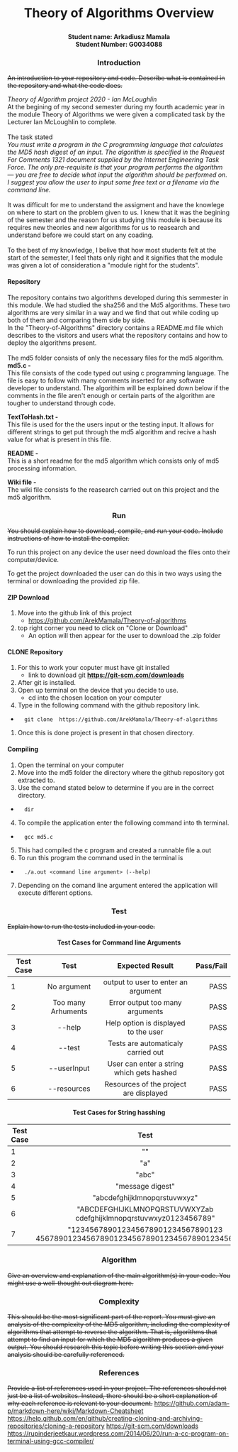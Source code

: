 # <p align="center"> Theory of Algorithms Overview 
#### <p align="center"> Student name: Arkadiusz Mamala <br>Student Number: G0034088 
### <p align="center">Introduction 
~~An introduction to your repository and code. Describe
what is contained in the repository and what the code does.~~

<i> Theory of Algorithm project 2020 - Ian McLoughlin</i><br>
At the begining of my second semester during my fourth academic year in the module Theory of Algorithms we were given a complicated task by the Lecturer Ian McLoughlin to complete.<br><br>
The task stated <br>
<i>You must write a program in the C programming language that calculates the MD5 hash digest of an input. The algorithm is specified in the Request For Comments 1321 document supplied by the Internet Engineering Task Force. The only pre-requisite is that your program performs the algorithm — you are free to decide what input the algorithm should be performed on. I suggest you allow the user to input some free text or a filename via the command line.</i><br>
<br>It was difficult for me to understand the assigment and have the knowlege on where to start on the problem given to us. I knew that it was the begining of the semester and the reason for us studying this module is because its requires new theories and new algorithms for us to reasearch and understand before we could start on any coading.<br>
<br>To the best of my knowledge, I belive that how most students felt at the start of the semester, I feel thats only right and it signifies that the module was given a lot of consideration a "module right for the students".
<br>
#### Repository
The repository contains two algorithms developed during this semmester in this module. We had studied the sha256 and the Md5 algorithms. These two algorithms are very similar in a way and we find that out while coding up both of them and comparing them side by side.<br>
In the "Theory-of-Algorithms" directory contains a README.md file which describes to the visitors and users what the repository contains and how to deploy the algorithms present.<br><br>
The md5 folder consists of only the necessary files for the md5 algorithm.
<br> <b>md5.c - </b><br> This file consists of the code typed out using c programming language. The file is easy to follow with many comments inserted for any software developer to understand. The algorithim will be explained down below if the comments in the file aren't enough or certain parts of the algorithm are tougher to understand through code.

<b>TextToHash.txt - </b><br> This file is used for the the users input or the testing input. It allows for different strings to get put through the md5 algorithm and recive a hash value for what is present in this file.

<b>README - </b><br> This is a short readme for the md5 algorithm which consists only of md5 processing information.

<b>Wiki file - </b><br>
The wiki file consists fo the reasearch carried out on this project and the md5 algorithm.

### <p align="center">Run
~~You should explain how to download, compile, and run your code.
Include instructions of how to install the compiler.~~

To run this project on any device the user need download the files onto their computer/device.

To get the project downloaded the user can do this in two ways using the terminal or downloading the provided zip file.

#### ZIP Download
1. Move into the github link of this project
    + https://github.com/ArekMamala/Theory-of-algorithms
1. top right corner you need to click on "Clone or Download"
    + An option will then appear for the user to download the .zip folder

#### CLONE Repository 
1. For this to work your coputer must have git installed 
    + link to download git  <b>https://git-scm.com/downloads</b>
1. After git is installed.
1. Open up terminal on the device that you decide to use.
    + cd into the chosen location on your computer
1. Type in the following command with the github repository link.
+ ```
    git clone  https://github.com/ArekMamala/Theory-of-algorithms 

1. Once this is done project is present in that chosen directory.

#### Compiling
1. Open the terminal on your computer
1. Move into the md5 folder the directory where the github repository got extracted to. 
1. Use the comand stated below to determine if you are in the correct directory.
+ ``` 
    dir

4. To compile the application enter the following command into th terminal.
+ ``` 
    gcc md5.c

5. This had compiled the c program and created a runnable file a.out
6. To run this program the command used in the terminal is 
+ ```
    ./a.out <command line argument> (--help) 

7. Depending on the comand line argument entered the application will execute different options.


### <p align="center">Test
~~Explain how to run the tests included in your code.~~

#### <p align="center">Test Cases for Command line Arguments
|Test Case   |      Test      |  Expected Result |  Pass/Fail
|----------|:-------------:|:------:|---------:|
| 1 |No argument | output to user to enter an argument | PASS       |
| 2 |Too many Arhuments   |  Error output too many arguments  | PASS       |
| 3 | --help |    Help option is displayed to the user | PASS       |
| 4 | --test|    Tests are automaticaly carried out | PASS       |
| 5 | --userInput | User can enter a string which gets hashed  | PASS       |
| 6 | --resources |    Resources of the project are displayed  | PASS       |


#### <p align="center">Test Cases for String hasshing
|Test Case   |      Test      |  Expected Result |  Pass/Fail
|----------|:-------------:|:------:|---------:|
| 1 | "" | d41d8cd98f00b204e9800998ecf8427e | PASS|
| 2 | "a" | 0cc175b9c0f1b6a831c399e269772661 | PASS|
| 3 | "abc" | 900150983cd24fb0d6963f7d28e17f72  | PASS|
| 4 | "message digest" |    f96b697d7cb7938d525a2f31aaf161d0  | PASS|
| 5 | "abcdefghijklmnopqrstuvwxyz" |    c3fcd3d76192e4007dfb496cca67e13b  | PASS|
| 6 | "ABCDEFGHIJKLMNOPQRSTUVWXYZab<br>cdefghijklmnopqrstuvwxyz0123456789" |    d174ab98d277d9f5a5611c2c9f419d9f  | PASS|
| 7 | "123456789012345678901234567890123<br>45678901234567890123456789012345678901234567890" |    57edf4a22be3c955ac49da2e2107b67a  | PASS|




### <p align="center">Algorithm 
~~Give an overview and explanation of the main algorithm(s)
in your code. You might use a well-thought out diagram here.~~

### <p align="center">Complexity 
~~This should be the most significant part of the report.
You must give an analysis of the complexity of the MD5 algorithm,
including the complexity of algorithms that attempt to reverse the
algorithm. That is, algorithms that attempt to find an input for
which the MD5 algorithm produces a given output. You should
research this topic before writing this section and your analysis
should be carefully referenced.~~
### <p align="center">References 
~~Provide a list of references used in your project. The
references should not just be a list of websites. Instead, there
should be a short explanation of why each reference is relevant to
your document.~~
https://github.com/adam-p/markdown-here/wiki/Markdown-Cheatsheet
https://help.github.com/en/github/creating-cloning-and-archiving-repositories/cloning-a-repository 
https://git-scm.com/downloads
https://rupinderjeetkaur.wordpress.com/2014/06/20/run-a-cc-program-on-terminal-using-gcc-compiler/
